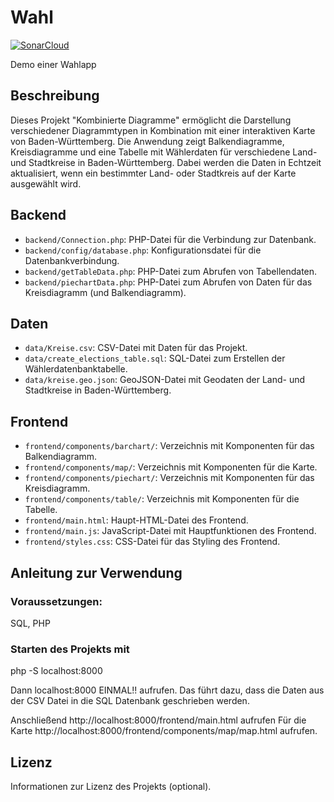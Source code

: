 # Wahl

[![SonarCloud](https://sonarcloud.io/images/project_badges/sonarcloud-white.svg)](https://sonarcloud.io/summary/new_code?id=FaSe22_Wahl)

Demo einer Wahlapp

## Beschreibung

Dieses Projekt "Kombinierte Diagramme" ermöglicht die Darstellung verschiedener Diagrammtypen 
in Kombination mit einer interaktiven Karte von Baden-Württemberg. Die Anwendung zeigt Balkendiagramme, 
Kreisdiagramme und eine Tabelle mit Wählerdaten für verschiedene Land- und Stadtkreise in Baden-Württemberg. 
Dabei werden die Daten in Echtzeit aktualisiert, wenn ein bestimmter Land- oder Stadtkreis auf der Karte ausgewählt wird.



## Backend

- `backend/Connection.php`: PHP-Datei für die Verbindung zur Datenbank.
- `backend/config/database.php`: Konfigurationsdatei für die Datenbankverbindung.
- `backend/getTableData.php`: PHP-Datei zum Abrufen von Tabellendaten.
- `backend/piechartData.php`: PHP-Datei zum Abrufen von Daten für das Kreisdiagramm (und Balkendiagramm).

## Daten

- `data/Kreise.csv`: CSV-Datei mit Daten für das Projekt.
- `data/create_elections_table.sql`: SQL-Datei zum Erstellen der Wählerdatenbanktabelle.
- `data/kreise.geo.json`: GeoJSON-Datei mit Geodaten der Land- und Stadtkreise in Baden-Württemberg.

## Frontend

- `frontend/components/barchart/`: Verzeichnis mit Komponenten für das Balkendiagramm.
- `frontend/components/map/`: Verzeichnis mit Komponenten für die Karte.
- `frontend/components/piechart/`: Verzeichnis mit Komponenten für das Kreisdiagramm.
- `frontend/components/table/`: Verzeichnis mit Komponenten für die Tabelle.
- `frontend/main.html`: Haupt-HTML-Datei des Frontend.
- `frontend/main.js`: JavaScript-Datei mit Hauptfunktionen des Frontend.
- `frontend/styles.css`: CSS-Datei für das Styling des Frontend.

## Anleitung zur Verwendung

### Voraussetzungen:
SQL, PHP

### Starten des Projekts mit
php -S localhost:8000

Dann localhost:8000 EINMAL!! aufrufen. Das führt dazu, dass die Daten aus der CSV Datei in die 
SQL Datenbank geschrieben werden.

Anschließend http://localhost:8000/frontend/main.html aufrufen
Für die Karte http://localhost:8000/frontend/components/map/map.html aufrufen. 

## Lizenz

Informationen zur Lizenz des Projekts (optional).
